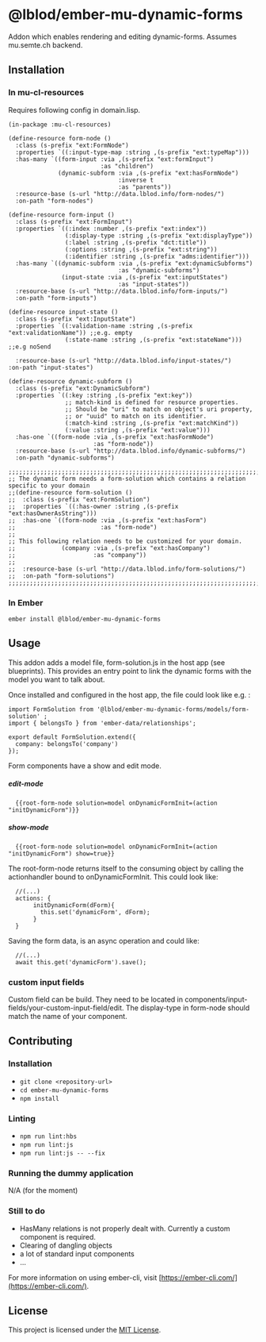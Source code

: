 @lblod/ember-mu-dynamic-forms
==============================================================================

Addon which enables rendering and editing dynamic-forms.
Assumes mu.semte.ch backend.


Installation
------------------------------------------------------------------------------

### In mu-cl-resources

Requires following config in domain.lisp.

```
(in-package :mu-cl-resources)

(define-resource form-node ()
  :class (s-prefix "ext:FormNode")
  :properties `((:input-type-map :string ,(s-prefix "ext:typeMap")))
  :has-many `((form-input :via ,(s-prefix "ext:formInput")
                          :as "children")
              (dynamic-subform :via ,(s-prefix "ext:hasFormNode")
                               :inverse t
                               :as "parents"))
  :resource-base (s-url "http://data.lblod.info/form-nodes/")
  :on-path "form-nodes")

(define-resource form-input ()
  :class (s-prefix "ext:FormInput")
  :properties `((:index :number ,(s-prefix "ext:index"))
                (:display-type :string ,(s-prefix "ext:displayType"))
                (:label :string ,(s-prefix "dct:title"))
                (:options :string ,(s-prefix "ext:string"))
                (:identifier :string ,(s-prefix "adms:identifier")))
  :has-many `((dynamic-subform :via ,(s-prefix "ext:dynamicSubforms")
                               :as "dynamic-subforms")
               (input-state :via ,(s-prefix "ext:inputStates")
                               :as "input-states"))
  :resource-base (s-url "http://data.lblod.info/form-inputs/")
  :on-path "form-inputs")

(define-resource input-state ()
  :class (s-prefix "ext:InputState")
  :properties `((:validation-name :string ,(s-prefix "ext:validationName")) ;;e.g. empty
                (:state-name :string ,(s-prefix "ext:stateName"))) ;;e.g noSend

  :resource-base (s-url "http://data.lblod.info/input-states/")
:on-path "input-states")

(define-resource dynamic-subform ()
  :class (s-prefix "ext:DynamicSubform")
  :properties `((:key :string ,(s-prefix "ext:key"))
                ;; match-kind is defined for resource properties.
                ;; Should be "uri" to match on object's uri property,
                ;; or "uuid" to match on its identifier.
                (:match-kind :string ,(s-prefix "ext:matchKind"))
                (:value :string ,(s-prefix "ext:value")))
  :has-one `((form-node :via ,(s-prefix "ext:hasFormNode")
                        :as "form-node"))
  :resource-base (s-url "http://data.lblod.info/dynamic-subforms/")
  :on-path "dynamic-subforms")

;;;;;;;;;;;;;;;;;;;;;;;;;;;;;;;;;;;;;;;;;;;;;;;;;;;;;;;;;;;;;;;;;;;;;;;;;;;;;;;;;;;;;;;;;;;
;; The dynamic form needs a form-solution which contains a relation specific to your domain
;;(define-resource form-solution ()
;;  :class (s-prefix "ext:FormSolution")
;;  :properties `((:has-owner :string ,(s-prefix "ext:hasOwnerAsString")))
;;  :has-one `((form-node :via ,(s-prefix "ext:hasForm")
;;                        :as "form-node")
;;
;; This following relation needs to be customized for your domain.
;;             (company :via ,(s-prefix "ext:hasCompany")
;;                      :as "company"))
;;
;;  :resource-base (s-url "http://data.lblod.info/form-solutions/")
;;  :on-path "form-solutions")
;;;;;;;;;;;;;;;;;;;;;;;;;;;;;;;;;;;;;;;;;;;;;;;;;;;;;;;;;;;;;;;;;;;;;;;;;;;;;;;;;;;;;;;;;;;;
```

### In Ember

```
ember install @lblod/ember-mu-dynamic-forms
```


Usage
------------------------------------------------------------------------------

This addon adds a model file, form-solution.js in the host app (see blueprints).
This provides an entry point to link the dynamic forms with the model you want to talk about.

Once installed and configured in the host app, the file could look like e.g. :

```
import FormSolution from '@lblod/ember-mu-dynamic-forms/models/form-solution' ;
import { belongsTo } from 'ember-data/relationships';

export default FormSolution.extend({
  company: belongsTo('company')
});

```
Form components have a show and edit mode.

##### edit-mode

```
  {{root-form-node solution=model onDynamicFormInit=(action "initDynamicForm")}}
```

##### show-mode

```
  {{root-form-node solution=model onDynamicFormInit=(action "initDynamicForm") show=true}}
```

The root-form-node returns itself to the consuming object by calling the actionhandler bound to onDynamicFormInit.
This could look like:

```
  //(...)
  actions: {
       initDynamicForm(dForm){
         this.set('dynamicForm', dForm);
       }
  }

```

Saving the form data, is an async operation and could like:
```
  //(...)
  await this.get('dynamicForm').save();

```
### custom input fields
Custom field can be build.
They need to be located in components/input-fields/your-custom-input-field/edit.
The display-type in form-node should match the name of your component.


Contributing
------------------------------------------------------------------------------

### Installation

* `git clone <repository-url>`
* `cd ember-mu-dynamic-forms`
* `npm install`

### Linting

* `npm run lint:hbs`
* `npm run lint:js`
* `npm run lint:js -- --fix`

### Running the dummy application
N/A (for the moment)

### Still to do
* HasMany relations is not properly dealt with. Currently a custom component is required.
* Clearing of dangling objects
* a lot of standard input components
* ...


For more information on using ember-cli, visit [https://ember-cli.com/](https://ember-cli.com/).

License
------------------------------------------------------------------------------

This project is licensed under the [MIT License](LICENSE.md).
